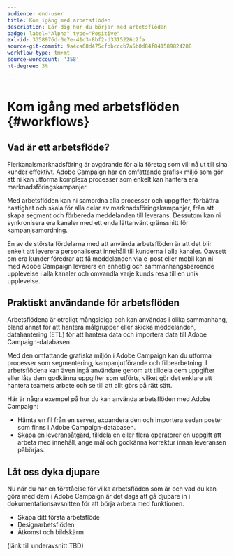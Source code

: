 ```yaml
---
audience: end-user
title: Kom igång med arbetsflöden
description: Lär dig hur du börjar med arbetsflöden
badge: label="Alpha" type="Positive"
exl-id: 3358976d-0e7e-41c3-8bf2-d3315226c2fa
source-git-commit: 9a4ca68d475cfbbcccb7a5b0d84f841589824288
workflow-type: tm+mt
source-wordcount: '358'
ht-degree: 3%

---
```


# Kom igång med arbetsflöden {#workflows}

## Vad är ett arbetsflöde?

Flerkanalsmarknadsföring är avgörande för alla företag som vill nå ut till sina kunder effektivt. Adobe Campaign har en omfattande grafisk miljö som gör att ni kan utforma komplexa processer som enkelt kan hantera era marknadsföringskampanjer.

Med arbetsflöden kan ni samordna alla processer och uppgifter, förbättra hastighet och skala för alla delar av marknadsföringskampanjer, från att skapa segment och förbereda meddelanden till leverans. Dessutom kan ni synkronisera era kanaler med ett enda lättanvänt gränssnitt för kampanjsamordning.

En av de största fördelarna med att använda arbetsflöden är att det blir enkelt att leverera personaliserat innehåll till kunderna i alla kanaler. Oavsett om era kunder föredrar att få meddelanden via e-post eller mobil kan ni med Adobe Campaign leverera en enhetlig och sammanhangsberoende upplevelse i alla kanaler och omvandla varje kunds resa till en unik upplevelse.

## Praktiskt användande för arbetsflöden

Arbetsflödena är otroligt mångsidiga och kan användas i olika sammanhang, bland annat för att hantera målgrupper eller skicka meddelanden, datahantering (ETL) för att hantera data och importera data till Adobe Campaign-databasen.

Med den omfattande grafiska miljön i Adobe Campaign kan du utforma processer som segmentering, kampanjutförande och filbearbetning. I arbetsflödena kan även ingå användare genom att tilldela dem uppgifter eller låta dem godkänna uppgifter som utförts, vilket gör det enklare att hantera teamets arbete och se till att allt görs på rätt sätt.

Här är några exempel på hur du kan använda arbetsflöden med Adobe Campaign:

* Hämta en fil från en server, expandera den och importera sedan poster som finns i Adobe Campaign-databasen.
* Skapa en leveransåtgärd, tilldela en eller flera operatorer en uppgift att arbeta med innehåll, ange mål och godkänna korrektur innan leveransen påbörjas.

## Låt oss dyka djupare

Nu när du har en förståelse för vilka arbetsflöden som är och vad du kan göra med dem i Adobe Campaign är det dags att gå djupare in i dokumentationsavsnitten för att börja arbeta med funktionen.

* Skapa ditt första arbetsflöde
* Designarbetsflöden
* Åtkomst och bildskärm

(länk till underavsnitt TBD)
